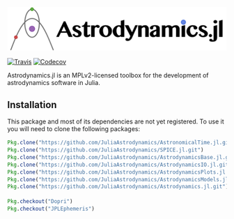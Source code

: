 ![Astrodynamics.jl](docs/logo/Astrodynamics-jl-logo.png)

[![Travis](https://img.shields.io/travis/JuliaAstrodynamics/Astrodynamics.jl/master.svg?style=flat)](https://travis-ci.org/JuliaAstrodynamics/Astrodynamics.jl)
[![Codecov](https://img.shields.io/codecov/c/github/JuliaAstrodynamics/Astrodynamics.jl/master.svg?style=flat&label=Codecov)](https://codecov.io/gh/JuliaAstrodynamics/Astrodynamics.jl)

Astrodynamics.jl is an MPLv2-licensed toolbox for the development of astrodynamics software in Julia.

## Installation
This package and most of its dependencies are not yet registered.
To use it you will need to clone the following packages:

```julia
Pkg.clone("https://github.com/JuliaAstrodynamics/AstronomicalTime.jl.git")
Pkg.clone("https://github.com/JuliaAstrodynamics/SPICE.jl.git")
Pkg.clone("https://github.com/JuliaAstrodynamics/AstrodynamicsBase.jl.git")
Pkg.clone("https://github.com/JuliaAstrodynamics/AstrodynamicsIO.jl.git")
Pkg.clone("https://github.com/JuliaAstrodynamics/AstrodynamicsPlots.jl.git")
Pkg.clone("https://github.com/JuliaAstrodynamics/AstrodynamicsModels.jl.git")
Pkg.clone("https://github.com/JuliaAstrodynamics/Astrodynamics.jl.git")

Pkg.checkout("Dopri")
Pkg.checkout("JPLEphemeris")
```
